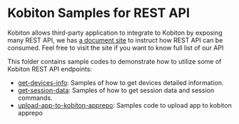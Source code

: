 # Kobiton Samples for REST API

Kobiton allows third-party application to integrate to Kobiton by exposing many REST API, we has [a document site](https://api.kobiton.com/docs) to instruct how REST API can be consumed. Feel free to visit the site if you want to know full list of our API

This folder contains sample codes to demonstrate how to utilize some of Kobiton REST API endpoints:
- [get-devices-info](./get-devices-info/README.md): Samples of how to get devices detailed information.
- [get-session-data](./get-session-data/README.md): Samples of how to get session data and session commands.
- [upload-app-to-kobiton-apprepo](.upload-app-to-kobiton-apprepo): Samples code to upload app to kobiton apprepo